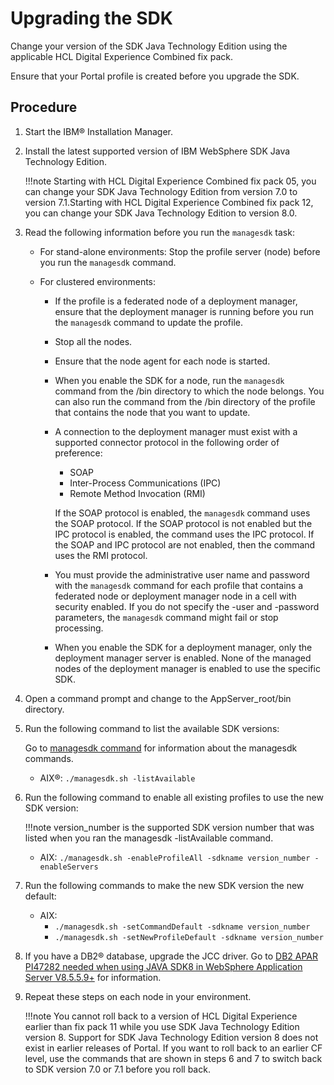 # Upgrading the SDK

Change your version of the SDK Java Technology Edition using the applicable HCL Digital Experience Combined fix pack.

Ensure that your Portal profile is created before you upgrade the SDK.

## Procedure

1.  Start the IBM® Installation Manager.

2.  Install the latest supported version of IBM WebSphere SDK Java Technology Edition.

    !!!note
        Starting with HCL Digital Experience Combined fix pack 05, you can change your SDK Java Technology Edition from version 7.0 to version 7.1.Starting with HCL Digital Experience Combined fix pack 12, you can change your SDK Java Technology Edition to version 8.0.

3.  Read the following information before you run the `managesdk` task:

    -   For stand-alone environments: Stop the profile server (node) before you run the `managesdk` command.
    -   For clustered environments:

        -   If the profile is a federated node of a deployment manager, ensure that the deployment manager is running before you run the `managesdk` command to update the profile.
        -   Stop all the nodes.
        -   Ensure that the node agent for each node is started.
        -   When you enable the SDK for a node, run the `managesdk` command from the /bin directory to which the node belongs. You can also run the command from the /bin directory of the profile that contains the node that you want to update.
        
        -   A connection to the deployment manager must exist with a supported connector protocol in the following order of preference:

            -   SOAP
            -   Inter-Process Communications (IPC)
            -   Remote Method Invocation (RMI)
            
            If the SOAP protocol is enabled, the `managesdk` command uses the SOAP protocol. If the SOAP protocol is not enabled but the IPC protocol is enabled, the command uses the IPC protocol. If the SOAP and IPC protocol are not enabled, then the command uses the RMI protocol.

        -   You must provide the administrative user name and password with the `managesdk` command for each profile that contains a federated node or deployment manager node in a cell with security enabled. If you do not specify the -user and -password parameters, the `managesdk` command might fail or stop processing.
        -   When you enable the SDK for a deployment manager, only the deployment manager server is enabled. None of the managed nodes of the deployment manager is enabled to use the specific SDK.

4.  Open a command prompt and change to the AppServer_root/bin directory.

5.  Run the following command to list the available SDK versions:

    Go to [managesdk command](https://www.ibm.com/docs/en/was/9.0.5?topic=tools-managesdk-command) for information about the managesdk commands.

    -   AIX®: `./managesdk.sh -listAvailable`

6.  Run the following command to enable all existing profiles to use the new SDK version:

    !!!note
        version_number is the supported SDK version number that was listed when you ran the managesdk -listAvailable command.

    -   AIX: `./managesdk.sh -enableProfileAll -sdkname version_number -enableServers`

7.  Run the following commands to make the new SDK version the new default:

    -   AIX: 
        -   `./managesdk.sh -setCommandDefault -sdkname version_number`
        -   `./managesdk.sh -setNewProfileDefault -sdkname version_number`

8.  If you have a DB2® database, upgrade the JCC driver. Go to [DB2 APAR PI47282 needed when using JAVA SDK8 in WebSphere Application Server V8.5.5.9+](https://support.hcltechsw.com/csm) for information.

9.  Repeat these steps on each node in your environment.

    !!!note
        You cannot roll back to a version of HCL Digital Experience earlier than fix pack 11 while you use SDK Java Technology Edition version 8. Support for SDK Java Technology Edition version 8 does not exist in earlier releases of Portal. If you want to roll back to an earlier CF level, use the commands that are shown in steps 6 and 7 to switch back to SDK version 7.0 or 7.1 before you roll back.



